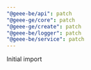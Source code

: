 ```yaml
---
"@geee-be/api": patch
"@geee-ge/core": patch
"@geee-ge/create": patch
"@geee-be/logger": patch
"@geee-be/service": patch
---
```


Initial import
